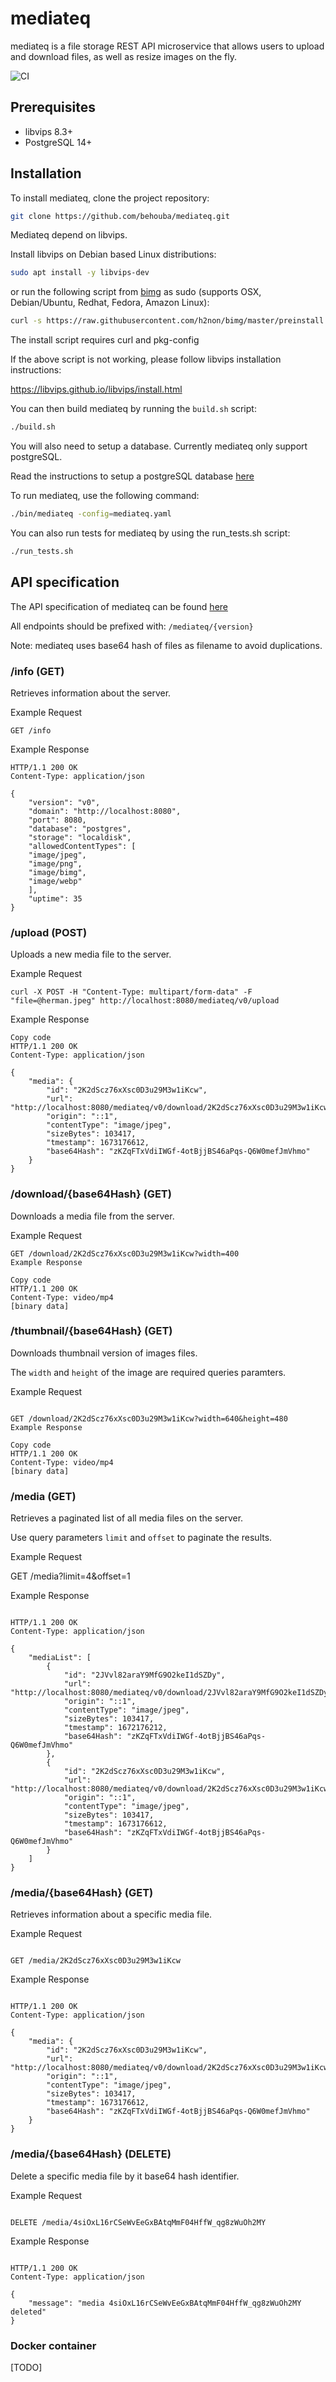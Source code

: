 # mediateq

mediateq is a file storage REST API microservice that allows users to upload and download files, as well as resize images on the fly.

![CI](https://github.com/behouba/mediateq/actions/workflows/main.yml/badge.svg)

## Prerequisites

- libvips 8.3+
- PostgreSQL 14+

## Installation

To install mediateq, clone the project repository:

```bash
git clone https://github.com/behouba/mediateq.git
```

Mediateq depend on libvips.

Install libvips on Debian based Linux distributions:

```bash
sudo apt install -y libvips-dev
```

or run the following script from [bimg](https://github.com/h2non/bimg) as sudo (supports OSX, Debian/Ubuntu, Redhat, Fedora, Amazon Linux):

```bash
curl -s https://raw.githubusercontent.com/h2non/bimg/master/preinstall.sh | sudo bash -
```

The install script requires curl and pkg-config

If the above script is not working, please follow libvips installation instructions:

https://libvips.github.io/libvips/install.html

You can then build mediateq by running the `build.sh` script:

```bash
./build.sh
```

You will also need to setup a database. Currently mediateq only support postgreSQL.

Read the instructions to setup a postgreSQL database [here](database/postgres/README.md)

To run mediateq, use the following command:

```bash
./bin/mediateq -config=mediateq.yaml
```

You can also run tests for mediateq by using the run_tests.sh script:

```bash
./run_tests.sh
```

## API specification

The API specification of mediateq can be found [here](docs/mediateq-0.0.1.yaml)

All endpoints should be prefixed with: `/mediateq/{version}`

Note: mediateq uses base64 hash of files as filename to avoid duplications.

### /info (GET)

Retrieves information about the server.

Example Request

```
GET /info
```

Example Response

```
HTTP/1.1 200 OK
Content-Type: application/json

{
    "version": "v0",
    "domain": "http://localhost:8080",
    "port": 8080,
    "database": "postgres",
    "storage": "localdisk",
    "allowedContentTypes": [
    "image/jpeg",
    "image/png",
    "image/bimg",
    "image/webp"
    ],
    "uptime": 35
}
```

### /upload (POST)

Uploads a new media file to the server.

Example Request

```
curl -X POST -H "Content-Type: multipart/form-data" -F "file=@herman.jpeg" http://localhost:8080/mediateq/v0/upload
```

Example Response

```
Copy code
HTTP/1.1 200 OK
Content-Type: application/json

{
    "media": {
        "id": "2K2dScz76xXsc0D3u29M3w1iKcw",
        "url": "http://localhost:8080/mediateq/v0/download/2K2dScz76xXsc0D3u29M3w1iKcw",
        "origin": "::1",
        "contentType": "image/jpeg",
        "sizeBytes": 103417,
        "tmestamp": 1673176612,
        "base64Hash": "zKZqFTxVdiIWGf-4otBjjBS46aPqs-Q6W0mefJmVhmo"
    }
}
```

### /download/{base64Hash} (GET)

Downloads a media file from the server.

Example Request

```
GET /download/2K2dScz76xXsc0D3u29M3w1iKcw?width=400
Example Response

Copy code
HTTP/1.1 200 OK
Content-Type: video/mp4
[binary data]
```

### /thumbnail/{base64Hash} (GET)

Downloads thumbnail version of images files.

The `width` and `height` of the image are required queries paramters.

Example Request

```

GET /download/2K2dScz76xXsc0D3u29M3w1iKcw?width=640&height=480
Example Response

Copy code
HTTP/1.1 200 OK
Content-Type: video/mp4
[binary data]

```

### /media (GET)

Retrieves a paginated list of all media files on the server.

Use query parameters `limit` and `offset` to paginate the results.

Example Request

GET /media?limit=4&offset=1

Example Response

```

HTTP/1.1 200 OK
Content-Type: application/json

{
    "mediaList": [
        {
            "id": "2JVvl82araY9MfG9O2keI1dSZDy",
            "url": "http://localhost:8080/mediateq/v0/download/2JVvl82araY9MfG9O2keI1dSZDy",
            "origin": "::1",
            "contentType": "image/jpeg",
            "sizeBytes": 103417,
            "tmestamp": 1672176212,
            "base64Hash": "zKZqFTxVdiIWGf-4otBjjBS46aPqs-Q6W0mefJmVhmo"
        },
        {
            "id": "2K2dScz76xXsc0D3u29M3w1iKcw",
            "url": "http://localhost:8080/mediateq/v0/download/2K2dScz76xXsc0D3u29M3w1iKcw",
            "origin": "::1",
            "contentType": "image/jpeg",
            "sizeBytes": 103417,
            "tmestamp": 1673176612,
            "base64Hash": "zKZqFTxVdiIWGf-4otBjjBS46aPqs-Q6W0mefJmVhmo"
        }
    ]
}

```

### /media/{base64Hash} (GET)

Retrieves information about a specific media file.

Example Request

```

GET /media/2K2dScz76xXsc0D3u29M3w1iKcw

```

Example Response

```

HTTP/1.1 200 OK
Content-Type: application/json

{
    "media": {
        "id": "2K2dScz76xXsc0D3u29M3w1iKcw",
        "url": "http://localhost:8080/mediateq/v0/download/2K2dScz76xXsc0D3u29M3w1iKcw",
        "origin": "::1",
        "contentType": "image/jpeg",
        "sizeBytes": 103417,
        "tmestamp": 1673176612,
        "base64Hash": "zKZqFTxVdiIWGf-4otBjjBS46aPqs-Q6W0mefJmVhmo"
    }
}

```

### /media/{base64Hash} (DELETE)

Delete a specific media file by it base64 hash identifier.

Example Request

```

DELETE /media/4siOxL16rCSeWvEeGxBAtqMmF04HffW_qg8zWuOh2MY

```

Example Response

```

HTTP/1.1 200 OK
Content-Type: application/json

{
    "message": "media 4siOxL16rCSeWvEeGxBAtqMmF04HffW_qg8zWuOh2MY deleted"
}

```

### Docker container

[TODO]
